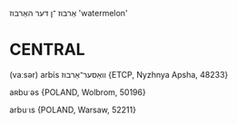 אַרבוז
־ן
דער
האַרבוז
'watermelon'

CENTRAL
========

(vaːsər) arbɩ́s וואַסער־אַרבוז {ETCP, Nyzhnya Apsha, 48233}

aʀbuˑəs {POLAND, Wolbrom, 50196}

arbuˑɩs {POLAND, Warsaw, 52211}